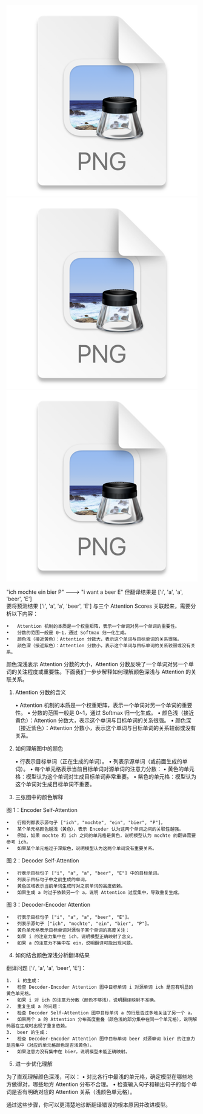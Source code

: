 
![img.png](Encoder-Self-Attention.png)
![img_1.png](Decoder-Self-Attention.png)
![img_2.png](Decoder-Encoder-Attention.png)

"ich mochte ein bier P"  --->  "i want a beer E"  但翻译结果是 ['i', 'a', 'a', 'beer', 'E']   
要将预测结果 ['i', 'a', 'a', 'beer', 'E'] 与三个 Attention Scores 关联起来，需要分析以下内容：

	•	Attention 机制的本质是一个权重矩阵，表示一个单词对另一个单词的重要性。
	•	分数的范围一般是 0~1，通过 Softmax 归一化生成。
	•	颜色浅（接近黄色）：Attention 分数大，表示这个单词与目标单词的关系很强。
	•	颜色深（接近紫色）：Attention 分数小，表示这个单词与目标单词的关系较弱或没有关系。


颜色深浅表示 Attention 分数的大小，Attention 分数反映了一个单词对另一个单词的关注程度或重要性。下面我们一步步解释如何理解颜色深浅与 Attention 的关联关系。

1. Attention 分数的含义

	•	Attention 机制的本质是一个权重矩阵，表示一个单词对另一个单词的重要性。
	•	分数的范围一般是 0~1，通过 Softmax 归一化生成。
	•	颜色浅（接近黄色）：Attention 分数大，表示这个单词与目标单词的关系很强。
	•	颜色深（接近紫色）：Attention 分数小，表示这个单词与目标单词的关系较弱或没有关系。

2. 如何理解图中的颜色

	•	行表示目标单词（正在生成的单词）。
	•	列表示源单词（或前面生成的单词）。
	•	每个单元格表示当前目标单词对源单词的注意力分数：
	•	黄色的单元格：模型认为这个单词对生成目标单词非常重要。
	•	紫色的单元格：模型认为这个单词对生成目标单词不重要。

3. 三张图中的颜色解释

图 1：Encoder Self-Attention

	•	行和列都表示源句子 ["ich", "mochte", "ein", "bier", "P"]。
	•	某个单元格颜色越浅（黄色），表示 Encoder 认为这两个单词之间的关联性越强。
	•	例如，如果 mochte 和 ich 之间的单元格是黄色，说明模型认为 mochte 的翻译需要参考 ich。
	•	如果某个单元格过于深紫色，说明模型认为这两个单词没有重要关系。

图 2：Decoder Self-Attention

	•	行表示目标句子 ["i", "a", "a", "beer", "E"] 中的目标单词。
	•	列表示目标句子中之前生成的单词。
	•	黄色区域表示当前单词生成时对之前单词的高度依赖。
	•	如果生成 a 时过于依赖另一个 a，说明 Attention 过度集中，导致重复生成。

图 3：Decoder-Encoder Attention

	•	行表示目标句子 ["i", "a", "a", "beer", "E"]。
	•	列表示源句子 ["ich", "mochte", "ein", "bier", "P"]。
	•	黄色单元格表示目标单词对源句子某个单词的高度关注：
	•	如果 i 的注意力集中在 ich，说明模型正确映射了含义。
	•	如果 a 的注意力不集中在 ein，说明翻译可能出现问题。

4. 如何结合颜色深浅分析翻译结果

翻译问题 ['i', 'a', 'a', 'beer', 'E']：

	1.	i 的生成：
	•	检查 Decoder-Encoder Attention 图中目标单词 i 对源单词 ich 是否有明显的黄色单元格。
	•	如果 i 对 ich 的注意力分散（颜色不够浅），说明翻译映射不准确。
	2.	重复生成 a 的问题：
	•	检查 Decoder Self-Attention 图中目标单词 a 的行是否过多地关注了另一个 a。
	•	如果两个 a 的 Attention 分布高度重叠（颜色浅的部分集中在同一个单元格），说明解码器在生成时出现了重复依赖。
	3.	beer 的生成：
	•	检查 Decoder-Encoder Attention 图中目标单词 beer 对源单词 bier 的注意力是否集中（对应的单元格颜色是否浅黄色）。
	•	如果注意力没有集中在 bier，说明模型未能正确映射。

5. 进一步优化理解

为了直观理解颜色深浅，可以：
	•	对比各行中最浅的单元格，确定模型在哪些地方做得对，哪些地方 Attention 分布不合理。
	•	检查输入句子和输出句子的每个单词是否有明确对应的 Attention 关系（浅颜色单元格）。

通过这些步骤，你可以更清楚地诊断翻译错误的根本原因并改进模型。